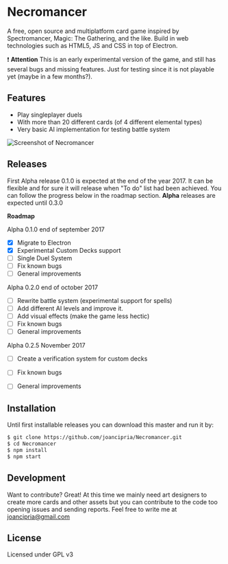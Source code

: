 # Necromancer
A free, open source and multiplatform card game inspired by Spectromancer, Magic: The Gathering, and the like. Build in web technologies such as HTML5, JS and CSS in top of Electron.

:exclamation: **Attention** This is an early experimental version of the game, and still has several bugs and missing features. Just for testing since it is not playable yet (maybe in a  few months?).

Features
----
  - Play singleplayer duels
  - With more than 20 different cards (of 4 different elemental types)
  - Very basic AI implementation for testing battle system

  ![Screenshot of Necromancer](https://joancipria.files.wordpress.com/2017/05/screenshot.png)

Releases
----
First Alpha release 0.1.0 is expected at the end of the year 2017. It can be flexible and for sure it will release when "To do" list had been achieved. You can follow the progress below in the roadmap section. **Alpha** releases are expected until 0.3.0

**Roadmap**

Alpha 0.1.0 end of september 2017
- [x] Migrate to Electron
- [x] Experimental Custom Decks support
- [ ] Single Duel System
- [ ] Fix known bugs
- [ ] General improvements

Alpha 0.2.0 end of october 2017
- [ ] Rewrite battle system (experimental support for spells)
- [ ] Add different AI levels and improve it.
- [ ] Add visual effects (make the game less hectic)
- [ ] Fix known bugs
- [ ] General improvements

Alpha 0.2.5 November 2017
- [ ] Create a verification system for custom decks
- [ ] Fix known bugs
- [ ] General improvements



Installation
----
Until first installable releases you can download this master and run it by:

```sh
$ git clone https://github.com/joancipria/Necromancer.git
$ cd Necromancer
$ npm install
$ npm start
```

Development
----
Want to contribute? Great! At this time we mainly need art designers to create more cards and other assets but you can contribute to the code too opening issues and sending reports. Feel free to write me at joancipria@gmail.com


License
----
Licensed under GPL v3
